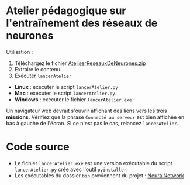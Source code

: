 # Atelier pédagogique sur l'entraînement des réseaux de neurones

Utilisation :
1. Téléchargez le fichier [AteliserReseauxDeNeurones.zip](https://github.com/xprov/AtelierReseauxDeNeuonnes/archive/refs/heads/main.zip)
2. Extraire le contenu.
3. Exécuter `lancerAtelier`
  - __Linux__ : exécuter le script `lancerAtelier.py`
  - __Mac__ : exécuter le script `lancerAtelier.py`
  - __Windows__ : exécuter le fichier `lancerAtelier.exe`

Un navigateur web devrait s'ouvrir affichant des liens vers les trois __missions__. Vérifiez que la phrase `Connecté au serveur` est bien affichée en bas à gauche de l'écran. Si ce n'est pas le cas, relancez `lancerAtelier`.

# Code source

 - Le fichier `lancerAtelier.exe` est une version exécutable du script `lancerAtelier.py` crée avec l'outil `pyinstaller`.
 - Les exécutables du dossier `bin` proviennent du projet : [NeuralNetwork](https://github.com/xprov/NeuralNetwork)



